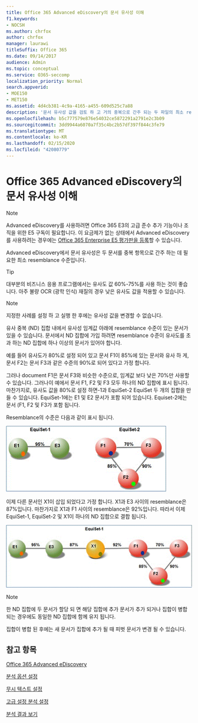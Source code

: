 ```yaml
---
title: Office 365 Advanced eDiscovery의 문서 유사성 이해
f1.keywords:
- NOCSH
ms.author: chrfox
author: chrfox
manager: laurawi
titleSuffix: Office 365
ms.date: 09/14/2017
audience: Admin
ms.topic: conceptual
ms.service: O365-seccomp
localization_priority: Normal
search.appverid:
- MOE150
- MET150
ms.assetid: 4d4cb381-4c9a-4165-a455-609d525c7a88
description: '문서 유사성 값을 검토 하 고 거의 중복으로 간주 되는 두 파일의 최소 resemblance 수준이 Office 365 Advanced eDiscovery에서 작동 합니다. '
ms.openlocfilehash: b5c777579e876e54032ce5872291a2791e2c3b09
ms.sourcegitcommit: 3dd9944a6070a7f35c4bc2b57df397f844c3fe79
ms.translationtype: MT
ms.contentlocale: ko-KR
ms.lasthandoff: 02/15/2020
ms.locfileid: "42080779"
---
```

# <a name="understand-document-similarity-in-office-365-advanced-ediscovery"></a>Office 365 Advanced eDiscovery의 문서 유사성 이해

> [!NOTE]
> Advanced eDiscovery를 사용하려면 Office 365 E3의 고급 준수 추가 기능이나 조직을 위한 E5 구독이 필요합니다. 이 요금제가 없는 상태에서 Advanced eDiscovery를 사용하려는 경우에는 [Office 365 Enterprise E5 평가판을 등록](https://go.microsoft.com/fwlink/p/?LinkID=698279)할 수 있습니다. 
  
Advanced eDiscovery에서 문서 유사성은 두 문서를 중복 항목으로 간주 하는 데 필요한 최소 resemblance 수준입니다.
  
> [!TIP]
> 대부분의 비즈니스 응용 프로그램에서는 유사도 값 60%-75%를 사용 하는 것이 좋습니다. 아주 불량 OCR (광학 인식) 재질의 경우 낮은 유사도 값을 적용할 수 있습니다. 
  
> [!NOTE]
> 지정한 사례를 설정 하 고 실행 한 후에는 유사성 값을 변경할 수 없습니다. 
  
유사 중복 (ND) 집합 내에서 유사성 임계값 아래에 resemblance 수준이 있는 문서가 있을 수 있습니다. 문서에서 ND 집합에 가입 하려면 resemblance 수준이 유사도를 초과 하는 ND 집합에 하나 이상의 문서가 있어야 합니다. 
  
예를 들어 유사도가 80%로 설정 되어 있고 문서 F1이 85%에 있는 문서와 유사 하 게, 문서 F2는 문서 F3과 같은 수준의 90%로 되어 있다고 가정 합니다. 
  
그러나 document F1은 문서 F3와 비슷한 수준으로, 임계값 보다 낮은 70%만 사용할 수 있습니다. 그러나이 예에서 문서 F1, F2 및 F3 모두 하나의 ND 집합에 표시 됩니다. 마찬가지로, 유사도 값을 80%로 설정 하면-1과 EquiSet-2 EquiSet 두 개의 집합을 만들 수 있습니다. EquiSet-1에는 E1 및 E2 문서가 포함 되어 있습니다. Equiset-2에는 문서 (F1, F2 및 F3가 포함 됩니다. 
  
Resemblance의 수준은 다음과 같이 표시 됩니다.
  
![문서 유사성](../media/3907ea7d-e28a-4027-8fc3-be090dd39144.gif)
  
이제 다른 문서인 X1이 삽입 되었다고 가정 합니다. X1과 E3 사이의 resemblance은 87%입니다. 마찬가지로 X1과 F1 사이의 resemblance은 92%입니다. 따라서 이제 EquiSet-1, EquiSet-2 및 X1이 하나의 ND 집합으로 결합 됩니다.
  
![문서 유사성](../media/d140d347-33d5-475a-af04-594a0f2ab13d.gif)
  
> [!NOTE]
> 한 ND 집합에 두 문서가 할당 되 면 해당 집합에 추가 문서가 추가 되거나 집합이 병합 되는 경우에도 동일한 ND 집합에 함께 유지 됩니다. 
  
집합이 병합 된 후에는 새 문서가 집합에 추가 될 때 피벗 문서가 변경 될 수 있습니다. 
  
## <a name="see-also"></a>참고 항목

[Office 365 Advanced eDiscovery](office-365-advanced-ediscovery.md)
  
[분석 옵션 설정](set-analyze-options-in-advanced-ediscovery.md)
  
[무시 텍스트 설정](set-ignore-text-in-advanced-ediscovery.md)
  
[고급 설정 분석 설정](set-analyze-advanced-settings-in-advanced-ediscovery.md)
  
[분석 결과 보기](view-analyze-results-in-advanced-ediscovery.md)

